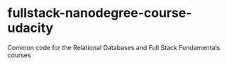 fullstack-nanodegree-course-udacity
=============

Common code for the Relational Databases and Full Stack Fundamentals courses
